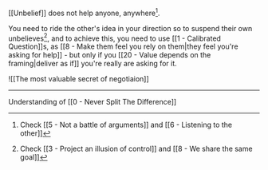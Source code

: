 [[Unbelief]] does not help anyone, anywhere[^1].

You need to ride the other's idea in your direction so to suspend their own unbelieves[^2], and to achieve this, you need to use [[1 - Calibrated Question]]s, as [[8 - Make them feel you rely on them|they feel you're asking for help]] - but only if you [[20 - Value depends on the framing|deliver as if]] you're really are asking for it.

![[The most valuable secret of negotiaion]]

---

Understanding of [[0 - Never Split The Difference]]

[^1]: Check [[5 - Not a battle of arguments]] and [[6 - Listening to the other]]

[^2]: Check [[3 - Project an illusion of control]] and [[8 - We share the same goal]]
